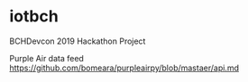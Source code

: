 iotbch
======

BCHDevcon 2019 Hackathon Project

Purple Air data feed https://github.com/bomeara/purpleairpy/blob/mastaer/api.md
